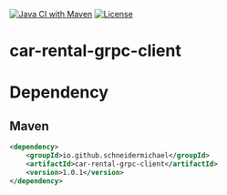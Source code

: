 [![Java CI with Maven](https://github.com/schneidermichael/car-rental-grpc-client/actions/workflows/maven.yml/badge.svg)](https://github.com/schneidermichael/car-rental-grpc-client/actions/workflows/maven.yml)
[![License](https://img.shields.io/badge/License-Apache_2.0-blue.svg)](https://opensource.org/licenses/Apache-2.0)
# car-rental-grpc-client

# Dependency

## Maven

```xml
<dependency>
    <groupId>io.github.schneidermichael</groupId>
    <artifactId>car-rental-grpc-client</artifactId>
    <version>1.0.1</version>
</dependency>
```